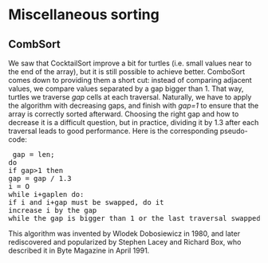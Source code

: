 
# Miscellaneous sorting #

## CombSort ##

We saw that CocktailSort improve a bit for turtles (i.e. small values near to
the end of the array), but it is still possible to achieve better. ComboSort
comes down to providing them a short cut: instead of comparing adjacent
values, we compare values separated by a gap bigger than 1. That way,
turtles we traverse *gap* cells at each traversal. Naturally, we have
to apply the algorithm with decreasing gaps, and finish with *gap=1* to
ensure that the array is correctly sorted afterward. Choosing the right gap
and how to decrease it is a difficult question, but in practice, dividing it
by 1.3 after each traversal leads to good performance. Here is the
corresponding pseudo-code:


<pre> gap = len;
do
if gap>1 then
gap = gap / 1.3
i = O
while i+gaplen do:
if i and i+gap must be swapped, do it
increase i by the gap
while the gap is bigger than 1 or the last traversal swapped at least one pair</pre>

This algorithm was invented by Wlodek Dobosiewicz in 1980, and later
rediscovered and popularized by Stephen Lacey and Richard Box, who described
it in Byte Magazine in April 1991.

